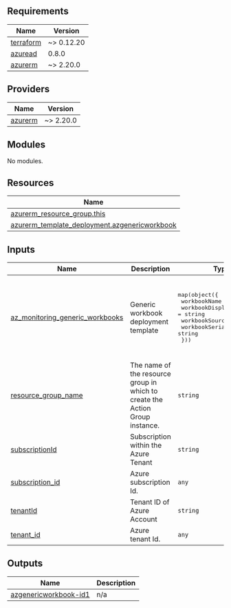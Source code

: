 <!-- BEGIN_TF_DOCS -->
## Requirements

| Name | Version |
|------|---------|
| <a name="requirement_terraform"></a> [terraform](#requirement\_terraform) | ~> 0.12.20 |
| <a name="requirement_azuread"></a> [azuread](#requirement\_azuread) | 0.8.0 |
| <a name="requirement_azurerm"></a> [azurerm](#requirement\_azurerm) | ~> 2.20.0 |

## Providers

| Name | Version |
|------|---------|
| <a name="provider_azurerm"></a> [azurerm](#provider\_azurerm) | ~> 2.20.0 |

## Modules

No modules.

## Resources

| Name |
|------|
| [azurerm_resource_group.this](https://registry.terraform.io/providers/hashicorp/azurerm/latest/docs/data-sources/resource_group) |
| [azurerm_template_deployment.azgenericworkbook](https://registry.terraform.io/providers/hashicorp/azurerm/latest/docs/resources/template_deployment) |

## Inputs

| Name | Description | Type | Default | Required |
|------|-------------|------|---------|:--------:|
| <a name="input_az_monitoring_generic_workbooks"></a> [az\_monitoring\_generic\_workbooks](#input\_az\_monitoring\_generic\_workbooks) | Generic workbook deployment template | <pre>map(object({<br>    workbookName                = string<br>    workbookDisplayName         = string<br>    workbookSourceId            = string<br>    workbookSerializedData       = string<br>  }))</pre> | <pre>{<br>  "azgenericworkbook": {<br>    "workbookDisplayName": "Workbook Display Name",<br>    "workbookName": "Workbook Name",<br>    "workbookSerializedData": "workbook Serialized Data",<br>    "workbookSourceId": "Source Id of workbook"<br>  }<br>}</pre> | no |
| <a name="input_resource_group_name"></a> [resource\_group\_name](#input\_resource\_group\_name) | The name of the resource group in which to create the Action Group instance. | `string` | n/a | yes |
| <a name="input_subscriptionId"></a> [subscriptionId](#input\_subscriptionId) | Subscription within the Azure Tenant | `string` | n/a | yes |
| <a name="input_subscription_id"></a> [subscription\_id](#input\_subscription\_id) | Azure subscription Id. | `any` | n/a | yes |
| <a name="input_tenantId"></a> [tenantId](#input\_tenantId) | Tenant ID of Azure Account | `string` | n/a | yes |
| <a name="input_tenant_id"></a> [tenant\_id](#input\_tenant\_id) | Azure tenant Id. | `any` | n/a | yes |

## Outputs

| Name | Description |
|------|-------------|
| <a name="output_azgenericworkbook-id1"></a> [azgenericworkbook-id1](#output\_azgenericworkbook-id1) | n/a |
<!-- END_TF_DOCS -->
